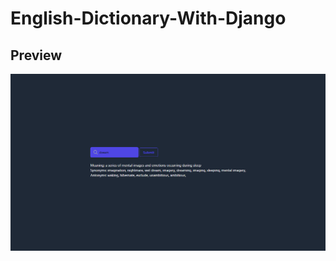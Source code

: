 # English-Dictionary-With-Django
## Preview
![Image of demo](https://github.com/hossainchisty/English-Dictionary-With-Django/blob/master/FinalDemo.png)